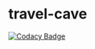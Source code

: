 # travel-cave

[![Codacy Badge](https://api.codacy.com/project/badge/Grade/e39e739f755948959201d367c7164a0d)](https://app.codacy.com/manual/elizabethadegbaju/travel-cave?utm_source=github.com&utm_medium=referral&utm_content=elizabethadegbaju/travel-cave&utm_campaign=Badge_Grade_Dashboard)
